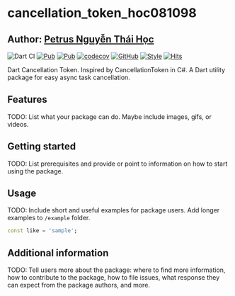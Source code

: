 # cancellation_token_hoc081098

## Author: [Petrus Nguyễn Thái Học](https://github.com/hoc081098)

![Dart CI](https://github.com/hoc081098/cancellation_token_hoc081098/workflows/Dart%20CI/badge.svg)
[![Pub](https://img.shields.io/pub/v/cancellation_token_hoc081098)](https://pub.dev/packages/cancellation_token_hoc081098)
[![Pub](https://img.shields.io/pub/v/cancellation_token_hoc081098?include_prereleases)](https://pub.dev/packages/cancellation_token_hoc081098)
[![codecov](https://codecov.io/gh/hoc081098/cancellation_token_hoc081098/branch/master/graph/badge.svg)](https://codecov.io/gh/hoc081098/cancellation_token_hoc081098)
[![GitHub](https://img.shields.io/github/license/hoc081098/cancellation_token_hoc081098?color=4EB1BA)](https://opensource.org/licenses/MIT)
[![Style](https://img.shields.io/badge/style-lints-40c4ff.svg)](https://pub.dev/packages/lints)
[![Hits](https://hits.seeyoufarm.com/api/count/incr/badge.svg?url=https%3A%2F%2Fgithub.com%2Fhoc081098%2Fcancellation_token_hoc081098&count_bg=%2379C83D&title_bg=%23555555&icon=&icon_color=%23E7E7E7&title=hits&edge_flat=false)](https://hits.seeyoufarm.com)

Dart Cancellation Token.
Inspired by CancellationToken in C#.
A Dart utility package for easy async task cancellation.

## Features

TODO: List what your package can do. Maybe include images, gifs, or videos.

## Getting started

TODO: List prerequisites and provide or point to information on how to
start using the package.

## Usage

TODO: Include short and useful examples for package users. Add longer examples
to `/example` folder. 

```dart
const like = 'sample';
```

## Additional information

TODO: Tell users more about the package: where to find more information, how to 
contribute to the package, how to file issues, what response they can expect 
from the package authors, and more.
